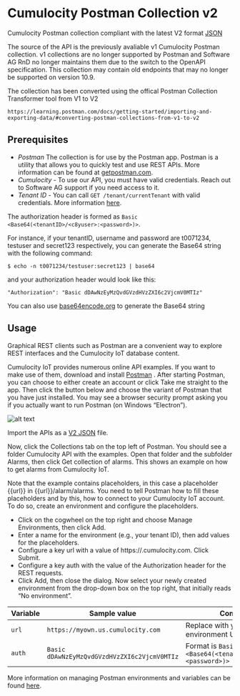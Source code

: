 # Cumulocity Postman Collection v2
Cumulocity Postman collection compliant with the latest V2 format [JSON](https://github.com/AdeelChohan/cumulocity-postmanv2/blob/main/V2-%20Cumulocity_API.postman_collection.json)

The source of the API is the previously avaliable v1 Cumulocity Postman collection. v1 collections are no longer supported by Postman and Software AG RnD no longer maintains them due to the switch to the OpenAPI specification. This collection may contain old endpoints that may no longer be supported on version 10.9. 

The collection has been converted using the offical Postman Collection Transformer tool from V1 to V2

`https://learning.postman.com/docs/getting-started/importing-and-exporting-data/#converting-postman-collections-from-v1-to-v2`

## Prerequisites

- *Postman* The collection is for use by the Postman app. Postman is a utility that allows you to quickly test and use REST APIs. More information can be found at [getpostman.com](https://www.getpostman.com/).
- *Cumulocity* - To use our API, you must have valid credentials. Reach out to Software AG support if you need access to it. 
- *Tenant ID* - You can call `GET /tenant/currentTenant` with valid credentials. More information [here](http://cumulocity.com/api/#section/Authentication).

The authorization header is formed as `Basic <Base64(<tenantID>/<c8yuser>:<password>)>`.  
  
For instance, if your tenantID, username and password are t0071234, testuser and secret123 respectively, you can generate the Base64 string with the following command:
  
`$ echo -n t0071234/testuser:secret123 | base64`

and your authorization header would look like this:

` "Authorization": "Basic dDAwNzEyMzQvdGVzdHVzZXI6c2VjcmV0MTIz" `

You can also use  [base64encode.org](https://www.base64encode.org) to generate the Base64 string



## Usage
Graphical REST clients such as Postman are a convenient way to explore REST interfaces and the Cumulocity IoT database content.

Cumulocity IoT provides numerous online API examples. If you want to make use of them, download and install  [Postman](https://www.postman.com) . After starting Postman, you can choose to either create an account or click Take me straight to the app. Then click the button below and choose the variant of Postman that you have just installed. You may see a browser security prompt asking you if you actually want to run Postman (on Windows “Electron”).

![alt text](https://cumulocity.com/guides/images/rest/postman.png)

Import the APIs as a [V2 JSON](https://github.com/AdeelChohan/cumulocity-postmanv2/blob/main/V2-%20Cumulocity_API.postman_collection.json) file.

Now, click the Collections tab on the top left of Postman. You should see a folder Cumulocity API with the examples. Open that folder and the subfolder Alarms, then click Get collection of alarms. This shows an example on how to get alarms from Cumulocity IoT.

Note that the example contains placeholders, in this case a placeholder {{url}} in {{url}}/alarm/alarms. You need to tell Postman how to fill these placeholders and by this, how to connect to your Cumulocity IoT account. To do so, create an environment and configure the placeholders.

- Click on the cogwheel on the top right and choose Manage Environments, then click Add.
- Enter a name for the environment (e.g., your tenant ID), then add values for the placeholders.
- Configure a key url with a value of https://<yourTenant>.cumulocity.com. Click Submit.
- Configure a key auth with the value of the Authorization header for the REST requests.
- Click Add, then close the dialog. Now select your newly created environment from the drop-down box on the top right, that initially reads “No environment”.


|Variable  |Sample value               |Comments          
|----------|----------------------------|---------------
|`url` | `https://myown.us.cumulocity.com` |Replace with your own environment URL               
|`auth`|`Basic dDAwNzEyMzQvdGVzdHVzZXI6c2VjcmV0MTIz` |     Format is `Basic <Base64(<tenantID>/<c8yuser>:<password>)>`

More information on managing Postman environments and variables can be found [here](https://www.getpostman.com/docs/v6/postman/environments_and_globals/variables).

